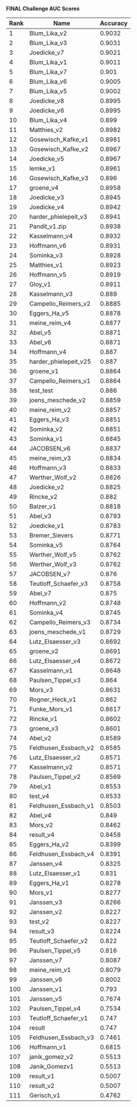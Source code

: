**FINAL Challenge AUC Scores**


|Rank|Name|Accuracy|
|----|-----|---|
|1|Blum_Lika_v2|0.9032| 
|2|Blum_Lika_v3|0.9031| 
|3|Joedicke_v7|0.9021| 
|4|Blum_Lika_v1|0.9011| 
|5|Blum_Lika_v7|0.901| 
|6|Blum_Lika_v6|0.9005| 
|7|Blum_Lika_v5|0.9002| 
|8|Joedicke_v8|0.8995| 
|9|Joedicke_v6|0.8995| 
|10|Blum_Lika_v4|0.899| 
|11|Matthies_v2|0.8982| 
|12|Gosewisch_Kafke_v1|0.8981| 
|13|Gosewisch_Kafke_v2|0.8967| 
|14|Joedicke_v5|0.8967| 
|15|lemke_v1|0.8961| 
|16|Gosewisch_Kafke_v3|0.896| 
|17|groene_v4|0.8958| 
|18|Joedicke_v3|0.8945| 
|19|Joedicke_v4|0.8942| 
|20|harder_phielepeit_v3|0.8941| 
|21|Pandit_v1.zip|0.8938| 
|22|Kasselmann_v4|0.8932| 
|23|Hoffmann_v6|0.8931| 
|24|Sominka_v3|0.8928| 
|25|Matthies_v1|0.8923| 
|26|Hoffmann_v5|0.8919| 
|27|Gloy_v1|0.8911| 
|28|Kasselmann_v3|0.889| 
|29|Campello_Reimers_v2|0.8885| 
|30|Eggers_Ha_v5|0.8878| 
|31|meine_reim_v4|0.8877| 
|32|Abel_v5|0.8871| 
|33|Abel_v6|0.8871| 
|34|Hoffmann_v4|0.887| 
|35|harder_phielepeit_v25|0.887| 
|36|groene_v1|0.8864| 
|37|Campello_Reimers_v1|0.8864| 
|38|test_test|0.886| 
|39|joens_meschede_v2|0.8859| 
|40|meine_reim_v2|0.8857| 
|41|Eggers_Ha_v3|0.8851| 
|42|Sominka_v2|0.8851| 
|43|Sominka_v1|0.8845| 
|44|JACOBSEN_v6|0.8837| 
|45|meine_reim_v3|0.8834| 
|46|Hoffmann_v3|0.8833| 
|47|Werther_Wolf_v2|0.8826| 
|48|Joedicke_v2|0.8825| 
|49|Rincke_v2|0.882| 
|50|Balzer_v1|0.8818| 
|51|Abel_v3|0.8793| 
|52|Joedicke_v1|0.8783| 
|53|Bremer_Sievers|0.8771| 
|54|Sominka_v5|0.8764| 
|55|Werther_Wolf_v5|0.8762| 
|56|Werther_Wolf_v3|0.8762| 
|57|JACOBSEN_v7|0.876| 
|58|Teutloff_Schaefer_v3|0.8758| 
|59|Abel_v7|0.875| 
|60|Hoffmann_v2|0.8748| 
|61|Sominka_v4|0.8745| 
|62|Campello_Reimers_v3|0.8734| 
|63|joens_meschede_v1|0.8729| 
|64|Lutz_Elsaesser_v3|0.8692| 
|65|groene_v2|0.8691| 
|66|Lutz_Elsaesser_v4|0.8672| 
|67|Kasselmann_v1|0.8648| 
|68|Paulsen_Tippel_v3|0.864| 
|69|Mors_v3|0.8631| 
|70|Rogner_Heck_v1|0.862| 
|71|Funke_Mors_v1|0.8617| 
|72|Rincke_v1|0.8602| 
|73|groene_v3|0.8601| 
|74|Abel_v2|0.8589| 
|75|Feldhusen_Essbach_v2|0.8585| 
|76|Lutz_Elsaesser_v2|0.8571| 
|77|Kasselmann_v2|0.8571| 
|78|Paulsen_Tippel_v2|0.8569| 
|79|Abel_v1|0.8553| 
|80|test_v4|0.8533| 
|81|Feldhusen_Essbach_v1|0.8503| 
|82|Abel_v4|0.849| 
|83|Mors_v2|0.8462| 
|84|result_v4|0.8458| 
|85|Eggers_Ha_v2|0.8399| 
|86|Feldhusen_Essbach_v4|0.8391| 
|87|Janssen_v4|0.8325| 
|88|Lutz_Elsaesser_v1|0.831| 
|89|Eggers_Ha_v1|0.8278| 
|90|Mors_v1|0.8277| 
|91|Janssen_v3|0.8266| 
|92|Janssen_v2|0.8227| 
|93|test_v2|0.8227| 
|94|result_v3|0.8224| 
|95|Teutloff_Schaefer_v2|0.822| 
|96|Paulsen_Tippel_v5|0.816| 
|97|Janssen_v7|0.8087| 
|98|meine_reim_v1|0.8079| 
|99|Janssen_v6|0.8002| 
|100|Janssen_v1|0.793| 
|101|Janssen_v5|0.7674| 
|102|Paulsen_Tippel_v4|0.7534| 
|103|Teutloff_Schaefer_v1|0.747| 
|104|result|0.747| 
|105|Feldhusen_Essbach_v3|0.7461| 
|106|Hoffmann_v1|0.6815| 
|107|janik_gomez_v2|0.5513| 
|108|Janik_Gomezv1|0.5513| 
|109|result_v1|0.5007| 
|110|result_v2|0.5007| 
|111|Gerisch_v1|0.4762| 
